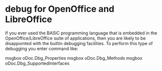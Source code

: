 # debug for OpenOffice and LibreOffice

If you ever used the BASIC programming language that is embedded in the OpenOffice/LibreOffice suite of applications, then you are likely to be disappointed with the builtin debugging facilities. To perform this type of debugging you enter command like:

msgbox oDoc.Dbg_Properties
msgbox oDoc.Dbg_Methods
msgbox oDoc.Dbg_SupportedInterfaces

